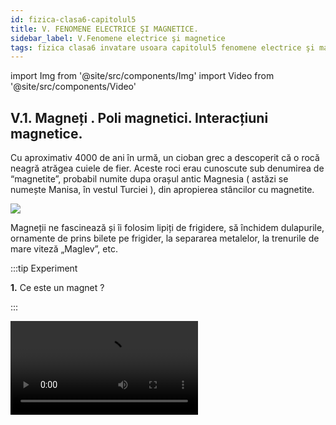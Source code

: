 ```yaml
---
id: fizica-clasa6-capitolul5
title: V. FENOMENE ELECTRICE ŞI MAGNETICE.
sidebar_label: V.Fenomene electrice şi magnetice
tags: fizica clasa6 invatare usoara capitolul5 fenomene electrice şi magnetice
---
```




import Img from '@site/src/components/Img'
import Video from '@site/src/components/Video'


## V.1. Magneți . Poli magnetici. Interacțiuni magnetice.

Cu aproximativ 4000 de ani în urmă, un cioban grec a descoperit că o rocă neagră atrăgea cuiele de fier.  Aceste roci erau cunoscute sub denumirea de “magnetite”, probabil numite dupa orașul antic Magnesia ( astăzi se numește Manisa, în vestul Turciei ), din apropierea stâncilor cu magnetite.


<Img src="fizica/clasa6/capitolul5/5_1_Poza1_Magnetita.jpg" />

Magneții ne fascinează și îi folosim lipiți de frigidere, să închidem dulapurile, ornamente de prins bilete pe frigider, la separarea metalelor, la trenurile de mare viteză „Maglev”, etc.




:::tip Experiment

**1.** Ce este un magnet ?

:::

<Video src="https://www.youtube.com/embed/HWtYtmPejTU" />

<br></br>

**Materiale necesare:** magnet, diferite metale : fier, aur, cupru, argint, aluminiu, zinc, plumb, agrafe de oțel ( aliaj al fierului ).

**Descrierea experimentului:** 

- Apropie, pe rând, magnetul de metale.

- Ce metale atrage magnetul ?

:::note Observaţie

Magnetul atrage numai cuiul de fier și agrafele de oțel.

:::




:::important Definiție

**Magnetul** este un corp care atrage obiecte care conțin fier și metale feroase (cobalt, nichel).


:::


<Video src="https://www.youtube.com/embed/IKgfBpW_U9E" />

<br></br>

:::important

#### Clasificarea magneților: 

**I.	După proveniență :**

- Naturali care sunt și permanenți din roca neagră numită magnetită.

- Artificiali: din oțel magnetizat ( temporar, își pierde proprietățile magnetice în timp ), din neodim ( permanenți ), din ferită (permanenți), etc.


**II.	După formă :**

- Magneți bară 

<Img src="fizica/clasa6/capitolul5/5_1_Poza2_MagnetBara.jpg" />


- Magneți cilindrici 


<Img src="fizica/clasa6/capitolul5/5_1_Poza3_MagnetCilindru.jpg" />

- Magneți potcoavă sau în formă de U


<Img src="fizica/clasa6/capitolul5/5_1_Poza4_MagnetPotcoava.jpg" />


- Ace magnetice sau busole

<Img src="fizica/clasa6/capitolul5/5_1_Poza5_AceMagnetice.jpg" />
 


:::



:::tip Experiment

**2.** Ce sunt polii magnetici ?

:::

<Video src="https://www.youtube.com/embed/VojEwb2nHRk" />

<br></br>

**Materiale necesare:** magnet, obiecte de fier.

**Descrierea experimentului:** 

- Apropie un magnet de o grămăjoară cu obiecte de fier. 

- Ce observi ?



:::note Observaţie

Magnetul atrage în mod deosebit obiectele de fier cu capetele sale.

:::


:::important

**Polii magnetici** sunt capetele magnetului cu care atrage în mod deosebit obiectele de fier .

Fiecare magnet are doi poli numiţi polul nord şi polul sud.
 
Capătul magnetului care se orientează către polul nord geografic (N.G.) al Pământului se numește **pol nord (N).**

Capătul magnetului care se orientează către polul sud geografic (S.G.) al Pământului se numește **pol sud (S).**



<Img src="fizica/clasa6/capitolul5/5_1_Poza6_OrientareaUnuiMagnetPePamant.jpg" />




:::



<br></br>





:::tip Experiment

**3.** Interacțiuni magnetice

:::

<Video src="https://www.youtube.com/embed/aC1AFcn-iJo" />

<br></br>

**Materiale necesare:** 2 magneți.

**Descrierea experimentului (Partea 1):** 

- Apropie doi magneți cu poli opuși, nord cu sud.

- Ce observi ?



:::note Observaţie (Partea 1)

Magneții se atrag.

:::



**Descrierea experimentului (Partea 2):** 

- Apropie doi magneți cu poli de același fel, nord cu nord și sud cu sud 

- Ce observi ?



:::note Observaţie (Partea 2)

Magneții se resping.

:::








:::important 

**Interacțiunile magnetice** sunt de două feluri :

1)	**Atracția dintre doi magneți** are loc când apropiem cei doi magneți cu poli opuși, nord cu sud.

2)	**Respingerea dintre doi magneți** are loc când apropiem cei doi magneți cu poli de același fel, nord cu nord și sud cu sud.



:::




:::important Definiție

**Interacțiunile magnetice sunt interacțiuni de la distanță , care se manifestă prin intermediul câmpului magnetic din jurul oricărui magnet.**

:::


:::note Observaţie

Dacă tăiem un magnet, obținem doi magneți, adică polii magnetici sunt inseparabili. 

:::









:::important

Pentru reprezentarea intuitivă a câmpului magnetic, la fel ca şi în cazul câmpului electric, se pot folosi linii de câmp, formând așa-numitul **spectrul câmpului magnetic.**
 

Spre deosebire de liniile câmpului electric, liniile câmpului magnetic sunt curbe închise. 

Spectrul câmpului magnetic este diferit în funcție de forma magnetului.

**Liniile de câmp magnetic ale unui magnet bară** au sensul astfel încât intră în polul sud, traversează magnetul, ies din polul nord şi se închid în exteriorul magnetului. 


<Img src="fizica/clasa6/capitolul5/5_1_Poza7_LiniileDECampMagneticAlUnuiMagnetBara.jpg" />

:::


<br></br>

<Video src="https://www.youtube.com/embed/VuA3wGxVmKk" />


<br></br>















## V.2. Magnetismul terestru. Busola.



<Video src="https://www.youtube.com/embed/I7gpyphuyiw" />

<br></br>

:::important

**Pământul este un imens magnet**, care pe lângă perechea de poli geografici, Nord-Geografic și Sud –Geografic, are și o pereche de poli magnetici : Nord-Magnetic (N.M.) și Sud- Magnetic (S.M.).

:::


Deoarece polul nord al unui magnet atrage polii sud ai altor magneți și respinge polii nord, trebuie să fie atras de polul sudic al magnetului Pământului. Deci , polii magnetici sunt situați invers ca cei geografici.

Pământul este un imens magnet bară magnetic poziționat în centrul Pământului și înclinat la un unghi de aproximativ 11° față de axa de rotație a Pământului.

<Img src="fizica/clasa6/capitolul5/5_2_Poza1_CampulMagneticAlPamantului.jpg" />


:::caution Aplicații

Câmpul magnetic al Pământului are un rol foarte important pentru planeta noastră , deoarece el respinge radiațiile cosmice ( particule care au o viteză foarte mare și care pot distruge organismele vii ) provenite de la Soare, mai ales în timpul erupțiilor solare.

:::

<Video src="https://www.youtube.com/embed/6ax-YA6D-CE" />


Chinezii au dezvoltat o busolă maritimă chiar mai devreme decât vikingii și cu o construcție similară. Chinezii navigau cu ajutorul unei așchii de magnetită care plutea pe apa, încă din anii 2000 d.Hr., atunci când exploratorii , cum ar fi Marco Polo, au adus compasul magnetic înapoi în Italia. Aducerea busolei în Europa a însemnat un salt uriaș pentru călătorii și comerț, permițând în cele din urmă europenilor să exploreze oceanele pe care vikingii le navigaseră deja folosind propria versiune a busolei pentru cel puțin 500 de ani.

<Img src="fizica/clasa6/capitolul5/5_2_Poza2_BusolaAntica.jpg" />

<Img src="fizica/clasa6/capitolul5/5_2_Poza3_BusolaModerna.jpg" />

<br></br>
<br></br>





## V.3. Structura atomică a substanței. Electrizarea și sarcina electrică. Interacțiunea dintre corpurile electrizate. Metode de electrizare.


În general, corpurile din natură sunt neutre din punct de vedere electric, deoarece ele sunt formate din atomi, care la rândul lor, sunt neutri.


:::note Observaţie

**Structura atomului:**

**1. Nucleul** este partea centrală a atomului, alcătuit din particule numite nucleoni, și anume:

- **Protoni**, particule încărcate cu sarcină pozitivă,  cu simbolul p<sup>+1</sup>.

- **Neutroni**, particule neutre din punct de vedere electric, cu simbolul n<sup>0</sup>.



**2. Învelișul electronic** este spațiul din jurul nucleului format dintr-un nor de particule numite **electroni** care gravitează în jurul nucleului. Electronii sunt particule cu sarcină negativă, cu simbolul e<sup>-1</sup> sau ē.

:::




:::important Definiţie

Atomul este o particulă **neutră** din punct de vedere electric, deoarece are numărul de  protoni din nucleu ( particule pozitive) egal cu numărul de electroni din învelișul electronic (particule negative), adică 

**nr. p<sup>+</sup> = nr. ē**

:::


### V.3.1. Electrizarea prin frecare


:::note Observaţie

**Pentru o bună reușită a experimentelor de electrizare trebuie respectate anumite condiții:**

- Corpurile să fie curate (eventual degresate cu spirt), bine uscate, de preferat și rotunjite.

- Încăperea unde se efectuează să fie încălzită și fără umiditate.

- Nu încercați aceste experimente când plouă afară și este multă umiditate în aerul atmosferic.

:::



:::tip Experiment

**4.** Atracția corpurilor electrizate

:::

<Video src="https://www.youtube.com/embed/U-JouP0GTJo" />

<br></br>

**Materiale necesare:** baghetă de plastic, bucată de lână, bucățele de hârtie ( sau bobițe de polistiren ), o sticluță cu apă, doză goală de aluminiu, vas cu soluție de detergent de vase, compas.

**Descrierea experimentului (Partea1):** 
- Pune pe masă o grămăjoară de bobițe de polistiren și apropie de ea bagheta. 
- Ce observi ?


:::note Observaţie (Partea1)

Bagheta nu atrage bucățelele mici.

:::



**Descrierea experimentului (Partea2):** 
- Freacă cu bucata de lână un capăt al baghetei, fără să atingi cu mâna porțiunile frecate.
  
- Ce observi ?


:::note Observaţie (Partea2)

După frecare, bagheta atrage bobițele.

:::



**Descrierea experimentului (Partea3):** 
- Apropie un corp electrizat de o doză de aluminiu.
  
- Ce observi ?


:::note Observaţie (Partea3)

Corpul electrizat atrage doza.

:::



**Descrierea experimentului (Partea4):** 
- Pune soluția de detergent de vase într-un vas. 

- Suflă cu un pai ca să formezi un balon de săpun. 

- Apropie un corp electrizat de balonul de săpun.
  
- Ce observi ?


:::note Observaţie (Partea4)

Corpul electrizat atrage balonul de săpun.

:::



**Descrierea experimentului (Partea5):**

- Cu ajutorul unui compas fă un orifiu mic în fundul sticlei cu apă.
 
- Scoate dopul sticlei ca să obții un jet subțire de apă.
 
- Apropie un corp electrizat de jetul de apă.


- Ce observi ?


:::note Observaţie (Partea5)

Corpul electrizat atrage jetul de apă.

:::


**Concluzia experimentului:**

Corpurile electrizate au proprietatea de a atrage corpuri ușoare ( bucățele de hârtie, bobițe de polistriren, doze de aluminiu, baloane de săpun, jet subțire de apă, firele de păr, etc).



:::note Observaţie

**Nu uitați că orice interacțiune are loc prin forțe reciproce. Corpul electrizat atrage cu o forță corpul neutru, dar și corpul neutru atrage cu aceeași forță corpul electrizat, dar în sens opus.**

:::



Prin frecarea a două corpuri , acestea se electrizează și se încarcă cu sarcini electrice , pozitive sau negative.


:::note Observaţie

Se consideră **sarcina electrică pozitivă ( + )**, sarcina cu care se încarcă un corp de sticlă.

Se consideră **sarcina electrică negativă (- )**, sarcina cu care se încarcă un corp de plastic (sau de ebonită).


:::



:::important Definiţie

**Sarcina electrică ( q )**, este o mărime fizică scalară care măsoară starea de electrizare a unui corp.

**Unitatea de măsură în SI:  [q]<sub>SI</sub> =  C(Coulomb).**


:::

:::important Definiţie

Fenomenul prin care un corp se încarcă cu sarcini electrice se numește **electrizare.**

:::



<br></br>


:::tip Experiment

**5.** Electrizarea prin frecare

:::

<Video src="https://www.youtube.com/embed/IT2h4TdDjOk" />

<br></br>

**Materiale necesare:** balon umflat, lavetă, suport.

**Descrierea experimentului:**
 
- Suspendă balonul de un suport.

- Freacă cu laveta balonul, fără să atingi cu mâna porțiunile frecate și apoi lasă-l liber.

- Apropie laveta de balonul suspendat.
 
- Ce observi ?


:::note Observaţie

Cele două corpuri frecate se atrag.

:::



**Concluzia experimentului:**

În urma frecării a două corpuri, unul se încarcă cu sarcini pozitive ( laveta ), celălalt cu sarcini negative ( balonul de cauciuc).





:::important

**Electrizarea corpurilor prin frecare are loc printr-un transfer de electroni de la un corp la altul, astfel :**

**- Corpul care cedează electroni, se va încărca cu sarcini electrice pozitive, deoarece va avea un surplus ( mai mulți ) protoni în nucleele atomilor .**

**- Corpul care primește electroni, se va încărca cu sarcini electrice negative, deoarece va avea un surplus de electoni în învelișurile electronice ale  atomilor.**

:::



:::important

**Interacțiunile  electrostatice sunt de două feluri:**

**1) Atracția** are loc între două corpuri electrizate cu sarcini opuse ( pozitivă cu negativă). Forțele de atracție sunt egale în modul, dar de sens opus.



<Img src="fizica/clasa6/capitolul5/5_3_1_Poza1_Atractia.jpg" />


**2) Respingerea** are loc între două corpuri electrizate cu sarcini de același fel ( pozitivă cu pozitivă sau negativă cu negativă). Forțele de respingere sunt egale în modul, dar de sens opus.


<Img src="fizica/clasa6/capitolul5/5_3_1_Poza2_Respingerea.jpg" />


Interacțiunile dintre două corpuri electrizate **au loc la distanță prin intermediul câmpului electrostatic** din jurul oricărui corp electrizat.


:::



:::tip Experiment

**6.** Interacțiuni electrostatice

:::

<Video src="https://www.youtube.com/embed/wFvLaDAZulU" />

<br></br>

**Materiale necesare:** corp de sticlă ( borcănel), bucată de mătase, un pai de suc,  lână ,ață, suport.

**Descrierea experimentului (Partea1):** 

- Taie paiul în două bucăți.

- Prinde un fir de ață de bucată mică de pai și suspend-o de un suport.

- Freacă cu o mănușă de lână cele două bucățele tăiate din pai, una fiind cea suspendată.

- Apropie paiul electrizat prin frecare de cel suspendat. 

- Ce observi ?


:::note Observaţie (Partea1)

Cele două paie se resping.

:::


**Concluzia experimentului (Partea1) :**

Cele două paie se resping deoarece s-au încărcat cu aceleași sarcini electrice, fiind confecționate din material identic.




**Descrierea experimentului (Partea2):**
 
- Freacă cu bucata de mătase ( hârtie ) partea rotunjită a unui borcănel, fără să atingi cu mâna porțiunile frecate.

- Apropie borcănelul de paiul suspendat.

  
- Ce observi ?


:::note Observaţie (Partea2)

Cele două corpuri se atrag.

:::


**Concluzia experimentului (Partea2):**

Sticla s-a încarcat cu sarcini pozitive , iar paiul de plastic cu sarcini negative  și de aceea s-au atras.



### V.3.2. Electrizarea prin contact. Pendul electrostatic.


:::tip Experiment

**7.** Confecționarea unui electroscop

:::

<Video src="https://www.youtube.com/embed/NLFyC8GAJMI" />

<br></br>

**Materiale necesare:** borcan de sticlă curat și uscat, sârmă de cupru, 2 foițe de aluminiu (e la folia de împachetat), capac de carton, foarfece . 

**Descrierea experimentului:**
 

- Decupează din carton un capac mai mare decât gura borcanului, fă o gaură în capac, astfel încât firul de cupru să trecă prin el.

- Întinde firul astfel încât o parte mai mică să rămână în afara capacului  borcanului, deasupra, și o mare parte va fi în borcan.

- În partea de jos, îndoiți sîrma și puneți pe acest cârlig două foițe de aluminiu.

- Freacă un balon de păr sau lână și apropie-l de capătul de sus al sârmei.

 
- Ce observi ?


:::note Observaţie

Cele două foițe de aluminiu se depărtează una de cealaltă.

:::



**Concluzia experimentului:**

Electroscopul este un dispozitiv care detectează corpurile electrizate.
 
Când electroscopul este neutru, foițele de aluminiu stau una lângă alta.

Când electroscopul este încărcat, foițele se încarcă cu sarcini opuse și de aceea se resping și se îndepărtează. 


<br></br>
<br></br>



:::tip Experiment

**8.** Electrizarea prin contact

:::

<Video src="https://www.youtube.com/embed/uW0EnzcAqPY" />

<br></br>

**Materiale necesare:** baghetă, bucată de lână, electroscop.

**Descrierea experimentului:**

- Freacă bagheta de lână.

- Atinge capătul baghetei de sfera electroscopului.
 
 
- Ce observi ?


:::note Observaţie

Foițele electroscopului se resping, adică se încarcă cu sarcini electrice.

:::



**Concluzia experimentului:**

Sfera electroscopului se va încărca cu același tip de sarcină electrică cu a corpului electrizat prin contact. 


**Mai putem electriza un corp neutru prin contactul ( atingerea ) cu un corp deja electrizat.** 



:::important

**Electrizarea prin contact** are loc prin trecerea electronilor de pe corpul electrizat pe cel neutru, care se va încărca cu același fel de sarcină electrică ca și cel electrizat.

<Img src="fizica/clasa6/capitolul5/5_3_2_Poza1_ElectrizareaPrinContact.jpg" />


:::

<br></br>



### V.3.3. Electrizarea prin influență.


:::tip Experiment

**9.** Electrizarea prin influență (de la distanță)

:::

<Video src="https://www.youtube.com/embed/pqy5_CBU4E0" />

<br></br>

**Materiale necesare:** baghetă de sticlă, bucată de mătase (hârtie) , electroscop.

**Descrierea experimentului:**

- Electrizează prin frecare cu mătase, bagheta de sticlă.

- Apropie, fără să atingi, bagheta de sticlă de sfera electroscopului.
 
 
- Ce observi ?


:::note Observaţie

Foițele electroscopului se resping, arătând că electroscopul s-a încarcat cu sarcini electrice.

:::



**Concluzia experimentului:**

Sfera electroscopului se va încărca cu sarcină electrică opusă corpului electrizat adus în apropiere. Sfera s-a încărcat pozitiv, față de plasticul electrizat negativ. 



:::important

**Electrizarea prin influență (de la distanță)** are loc prin încărcarea unui corp neutru cu sarcină electrică opusă celui electrizat.


<Img src="fizica/clasa6/capitolul5/5_3_3_Poza1_ElectrizareaPrinInfluenta.jpg" />


:::


<br></br>
<br></br>





## V.4. Descărcările electrice din atmosferă: fulgerul și trăsnetul.

:::note Observaţie

De mii de ani și până în prezent a existat frica de fulgere şi trăsnete a omului. Cel mai des, oamenii au atribuit acestor descărcări electrice din natură  mâniei unor divinităţi, care, zice-se, se foloseau de ele pentru a-şi exterioriza stările sufleteşti sau pentru a-i pedepsi pe cei care le-au stârnit.

Marele stăpân al săgeţilor de foc ce cad din cer rămâne **Sfântul Ilie**, aducător de ploaie şi care poate provoca furtuni puternice. 

:::



:::important Definiţie

**Fulgerul** este descărcarea electrică dintre doi nori electrizați și percepută de om ca o lumină.

:::



<Img src="fizica/clasa6/capitolul5/5_4_Poza1_Fulgerul.jpg" />



:::important Definiţie

**Trăsnetul** este descărcarea electrică dintre un nor electrizat și un corp de pe Pământ, perceput de om ca o lumină.

:::


:::note Observaţie

Corpurile înalte sunt mai predispuse trăsnirii, deoarece se încarcă mai ușor, prin influență, de la norii electrizați. 

Norii se electrizează prin frecarea maselor de aer ce conțin picături foarte fine de apă.


:::




<Img src="fizica/clasa6/capitolul5/5_4_Poza2_Trasnetul.jpg" />



:::important Definiţie

**Tunetul** este zgomotul produs în urma unei descărcări electrice.

:::



<Video src="https://www.youtube.com/embed/LBAQ6IyQGHY" />

<br></br>

:::note Observaţie

Sarcinile electrice pot fi generate cu mașina de electrizare Van de Graaff care are doi poli : o sferă metalică goală în interior numită colector de sarcină (care se încarcă pozitiv) și o sferă mai mică plină (care se încarcă negativ).

Colectorul se află pe o bandă de cauciuc trecută peste două role și pusă în mișcare de un motor electric. Două periuțe preiau sarcinile care apar pe banda electrizată prin frecare.


<Img src="fizica/clasa6/capitolul5/5_4_Poza3_MasinaVanDerGraaf.jpg" />

:::




:::note Observaţie

**Benjamin Franklin** (1706 – 1790) a descoperit natura fulgerului și a trăznetului. El a inventat paratrăsnetul care protejează clădirile sau vapoarele de descărcările electrice.

:::


:::important

**Paratrăsnetul** este un conductor de cupru cu vârf, care are proprietatea de a atrage descărcările electrice. Capătul de jos al conductorului se împământează.

:::


<br></br>


:::tip Experiment

**10.** Vântul electrostatic

:::

<Video src="https://www.youtube.com/embed/-LVwaYG1aj4" />

<br></br>

**Materiale necesare:** generatorul electrostatic Van De Graaff, ac magnetic.

:::warning Atenție

Atenție când lucrezi cu mașina Van De Graaff ! Pericol de electrocutare !

::: 

**Descrierea experimentului:**
 
- Pune în funcțiune generatorul și electrizează sferele lui.

- Așază suportul acului magnetic pe colectorul generatorului electrostatic.
 
- Ce observi ?


:::note Observaţie

Acul magnetic începe să se rotească.

:::



**Concluzia experimentului:**

Acul magnetic se rotește deoarece sarcinile electrice se scurg mai ușor prin vârfurile acului, provocând o respingere a acestor puncte și respectiv rotația lor.



<Img src="fizica/clasa6/capitolul5/5_4_Poza4_Paratrasnetul.jpg" />


:::note Observaţie

La ora actuală se mai folosesc paratrăsnete cu circuite electronice integrate, capabile sa transmită în avans o undă ionizată de captare a trăsnetelor (ceea ce prin tija clasică Franklin nu se realizează). 

Aceste dispozitive, cunoscute sub denumirea Paratrăsnete cu Dispozitive de Amorsare, pe scurt şi PDA  au forma eliptică sau ovală şi conţin de regulă un concentrator de energie în partea superioară. 

Paratrăsnetele PDA se montează în vârful unui catarg ca și paratrăsnetele clasice.

<Img src="fizica/clasa6/capitolul5/5_4_Poza5_Paratrasnetul_PDA.jpg" />

:::


:::note Observaţie

Multe dintre morțile provocate de trăsnete apar atunci când victima nu primește asistența medicală de specialitate imediat. 

Deși o mare parte din victimele care sunt trăsnite supraviețuiesc, șansele ca aceștia să rămână fără nicio urmă sunt extrem de mici, deoarece curentul, căldura și unda de șoc pot provoca leziuni extrem de grave care de cele mai multe ori sunt ireversibile. 


:::


:::warning  Atenție

**În timpul furtunilor cu descărcări electrice (fulgere și trăsnete)  trebuie să respectați următoarele reguli împotriva trăsnirii :**

- Adăpostiți-vă în casă sau în mașină (tramvai, troleibuz, vehicul cu caroserie metalică).

- Nu vă apropiați de geamuri.

- Nu vă plimbați cu bicicleta.

- Nu înotați.

- Nu vă adăpostiți sub copaci.  Dacă sunteți în pădure, ieșiți cât mai repede într-o poiană, stați ghemuiți acoperiți de o mantie și nu deschideți umbrela.
 
- Nu vorbiți la telefon.


:::


<br></br>

:::caution Electricitatea statică în viața dezi cu zi

Iarna când  instalațiile de încălzire funcționeaza fără întrerupere, lipsa de umiditate din interioarele caselor noastre vine la pachet cu electricitatea statică și ruda ei cea neplăcută: descărcarea electrostatică.

Ce se întâmplă? Ai remarcat să atunci când de așezi în pat sau tragi o haină pe tine pe întuneric se formează mici scântei la atingerea cu textilul? Anumite haine ți se lipesc în mod neplăcut de piele deși nu ești ud sau te curentezi neplăcut atunci când atingi o altă persoană sau anumite obiecte? Iată ce se întâmplă.

**Cele mai puternice combinații care creează electricitate statică:**

- Pielea uscată și textilele cu conținut mare de poliester. Pielea uscată se încarcă pozitiv iar poliesterul se încarcă puternic negativ. Când cele 2 se întâlnesc apar efecte foarte neplăcute: scântei, pișcături, haine lipite de corp.
- Părul și pieptănul sau peria de plastic. Prin frecare parul se încarcă pozitiv iar plasticul negativ. Firele de păr, fiind încărcate cu același tip de sarcină, se vor respinge și dau o impresie de păr nearanjat.


**Ce pot face pentru a reduce electricitatea statică din casă?**

**1)	Folosește materiale care nu se electrizează ușor, de ex. bumbacul)**

- Aerul și pielea umană, mai ales când sunt foarte uscate, au tendința de a ceda electroni și deci de a se încărca puternic pozitiv. Blana naturală, părul uman și sticla de asemenea, cedează electroni și se încarcă puternic pozitiv. Lâna, mătasea, nylon-ul, plumbul, aluminiul și hârtia se încarcă și ele pozitiv, deși în proporție mai mică.

- Materialele care se încarcă puternic negativ (atrag electroni) sunt teflonul, siliconul, polietilena, poliuretanul, polistirenul. Aurul, platina, cuprul și nichelul, precum și chihlimbarul, se încarcă moderat negativ.

- Materiale care se încarcă foarte puțin electrostatic sau sunt neutre sunt:  pielea naturală, lemnul, bumbacul și otelul.


**2)	Umidifică și purifică aerul:** 

Umiditatea aerului împiedică electricitatea statică să se formeze, deci orice formă de umidificare este bine venită: umidificatorul electric, plantele, apa fierbinte din cadă și chiar fierberea apei pe aragaz. 


**3)	Folosește produse de curățenie cu efect antistatic.**


:::



<br></br>
<br></br>



## V.5. Curent electric. Circuite electrice. Componentele unui circuit. Generatoare electrice.


Suntem în secolul 21 și trăim într-o lume bazată pe tehnologie, care la rândul ei se bazează 24 de ore din 24 de ore pe energie electrică.

Te-ai gândit măcar odată, măcar când ai avut o pană de curent electric, cum ar fi viața ta și a celorlalți fără electricitate ?

Dacă ar avea loc o puternică explozie solară, sistemele de transmitere a curentului electric s-ar avaria.

Consecințele acestei avarieri ar fi:

- Toate orașele ar rămâne în beznă .

- Mijloacele de comunicare nu ar mai funcționa (telefoane, televizoare, calculatoare, radio, etc.)

- Nu am mai avea apă la robinet (fără apă de băut și de spălat).

- În spitale ar fi haos, fără aparatură medicală.

- Transportul ar fi blocat.


Dar să nu devenim prea sceptici și să ne bucurăm de această minunăție a lumii, numită curent electric.



:::important Definiţie

**Curentul electric** este mișcarea ordonată a purtătorilor de sarcină electrică printr-un circuit electric.

:::







:::important Componentele unui circuit electric

**1)	Generatoare electrice (surse electrice)** sunt dispozitive care au rolul de a produce și de a menține curentul electric printr-un circuit.

Clasificarea generatoarelor după felul curentului produs:

- **Generatoare de curent continuu (c.c.)** , care are un singur sens prin circuit: bateria electrică, acumulatori electrici, bateria solară.

- **Generatoare de curent alternativ (c.a.)**, care își schimbă periodic sensul prin circuit : generatorul din cadrul centralelor electrice, dinamul de la bicicletă.

Simboluri pentru surse electrice : 

<Img src="fizica/clasa6/capitolul5/5_5_Poza1_SimboluriPentruSurseElecrice.jpg" />




:::



:::important Componentele unui circuit electric

**2) Aparate electrice (consumatori electrici)** sunt dispozitive care transformă energia electrică ( a curentului electric ) în :



a) lumină, numit **bec electric** cu simbolul:


<Img src="fizica/clasa6/capitolul5/5_5_Poza2_SimbolBec.jpg" />




b) căldură, numit **rezistor electric**, cu simbolul:

<Img src="fizica/clasa6/capitolul5/5_5_Poza3_SimbolRezistor.jpg" />

	

Exemple de aparate care au rezistori:
 
- foen (uscător de păr);

- aerotermă;

- calorifer electric;

- plită electrică;

- filtru de cafea;

- fier de călcat;

- prăjitor de pâine, etc.



c)	energie cinetică (pune ceva în mișcare), numit **motor electric**, cu simbolul:

<Img src="fizica/clasa6/capitolul5/5_5_Poza4_SimbolMotor.jpg" />



Exemple de aparate care au motoare electrice:

- aspirator;

- ventilator;
 
- mașină de spălat;
 
- frigider;
 
- hotă;
 
- aer condiționat;
 
- mixer, etc.


:::



:::important Componentele unui circuit electric

**3) Conductoare de legătură** sunt fire confecționate din aluminiu sau cupru și care leagă componentele circuitului între ele.


<Img src="fizica/clasa6/capitolul5/5_5_Poza5_SimbolFire.jpg" />




:::



:::important Componentele unui circuit electric

**4) Întrerupătoare electrice** care au rolul de a închide și de a deschide circuitul electric. Numai când întrerupătorul este pe poziție închis, trece curentul electric prin circuit.


<Img src="fizica/clasa6/capitolul5/5_5_Poza6_SimbolIntrerupatoare.jpg" />


:::


:::important

Sensul convențional al curentului electric printr-un circuit este de la borna pozitivă a sursei spre borna negativă, prin circuitul exterior (prin consumatori).


<Img src="fizica/clasa6/capitolul5/5_5_Poza7_SensulCurentului.jpg" />


:::






:::note Observaţie

Sensul convenţional al curentului electric este invers sensului deplasării electronilor prin circuit.

Bineînţeles că vă veţi întreba de ce sensul curentului electric stabilit prin convenţie nu corespunde cu sensul real al deplasării electronilor?

Lucrurile stau aşa, deoarece savanţii din secolul al XIX-lea, neştiind de existenţa electronilor, au fixat sensul curentului electric înainte de a-i cunoaşte natura sa.

Curentul electric poate fi _continuu_ (având un singur sens) şi _alternativ_ (schimbându-şi periodic sensul).


:::




:::tip Experiment

**11.** Circuitul electric simplu

:::

<Video src="https://www.youtube.com/embed/9rXjElvlAXE" />

<br></br>

**Materiale necesare:** baterie electrică, bec, motoraș, rezistor (poți folosi o sârmă de fier de la buretele metalic de vase), fire de legătură, întrerupător.


**Descrierea experimentului:**
 
- Leagă în serie (unul după altul) bateria electrică, becul, motorașul, rezistorul, firele de legătură și întrerupătorul.

- Închide întrerupătorul.


- Ce observi ?


:::note Observaţie

La închiderea întrerupătorului, curentul electric trece prin circuit. 

Becul luminează, motorașul învârte elicea și rezistorul dă căldură. 


:::



**Concluzia experimentului:**

Un circuit electric simplu este format din sursă electrică (bateria electrică), fire de legătură, consumatori electrici (becul, motorașul, rezistorul) și întrerupător, toate legate în serie.




**Clasificarea generatoarelor după tipul energiei pe care o transformă în energie electrică:** 

- **Bateriile electrice și acumulatorii** transformă energia chimică în energie electrică:

<Img src="fizica/clasa6/capitolul5/5_5_Poza8_Baterii.jpg" />

 
  - Telefoanele mobile, camerele video, aparatele foto digitale, laptop-urile, etc. funcţionează cu **acumulatoare.**



  
<Img src="fizica/clasa6/capitolul5/5_5_Poza9_Acumulatori.jpg" />


- **Dinamurile și alternatoarele electrice** transformă energia mecanică în energie electrică:

<Img src="fizica/clasa6/capitolul5/5_5_Poza10_DinamSiAlternator.jpg" />


- **Baterii solare (fotocelule)** transformă energia luminii în energie electrică :

<Img src="fizica/clasa6/capitolul5/5_5_Poza11_BateriiSolare.jpg" />


<br></br>


Consumatorii electrici sunt dispozitive care transformă energia electrică ( a curentului electric ) în :

a) lumină, numit **bec electric** 

<Img src="fizica/clasa6/capitolul5/5_5_Poza12_Becuri.jpg" />


b) căldură, numit **rezistor electric**

<Img src="fizica/clasa6/capitolul5/5_5_Poza13_Phoen.jpg" />


<Img src="fizica/clasa6/capitolul5/5_5_Poza14_FierDeCalcat.jpg" />


<Img src="fizica/clasa6/capitolul5/5_5_Poza15_PlitaElectrica.jpg" />


<Img src="fizica/clasa6/capitolul5/5_5_Poza16_PrajitorPaine.jpg" />


<Img src="fizica/clasa6/capitolul5/5_5_Poza17_FiltruCafea.jpg" />



c) energie cinetică (pune ceva în mișcare), numit **motor electric**


<Img src="fizica/clasa6/capitolul5/5_5_Poza18_Aspirator.jpg" />


<Img src="fizica/clasa6/capitolul5/5_5_Poza19_Mixer.jpg" />


<Img src="fizica/clasa6/capitolul5/5_5_Poza20_MasinaSpalat.jpg" />


<Img src="fizica/clasa6/capitolul5/5_5_Poza21_Frigider.jpg" />



<br></br>




## V.6. Conductori și izolatori electrici.



:::tip Experiment

**12.** Conductori și izolatori electrici

:::

<Video src="https://www.youtube.com/embed/D6DwEd43Fhk" />

<br></br>

**Materiale necesare:** baterie electrică, bec, fire de legătură, obiecte din diferite materiale (metale, plastic, grafit, cauciuc, etc.).


**Descrierea experimentului:**
 
- Leagă bateria electrică la bornele beculuicu ajutorul firelor de legătură și lasă două capete libere (nu închide circuitul electric).

- Intercalează, pe rând, obiectele din materiale diferite. Care materiale produc aprinderea becului ?



:::note Observaţie

Numai metalele (aur, cupru, argint, aluminiu, plumb, zinc, fier, etc.) și grafitul (mina de la creion) determină aprinderea becului.

:::



**Concluzia experimentului:**

Metalele și grafitul lasă să treacă curentul electric prin ele și astfel se închide circuitul.


:::important

**Clasificarea materialelor din punct de vedere electric:**

a)	**Conductoare electrice** sunt materiale care permit trecerea curentului electric prin ele. 

**Exemple:**
 
- toate metalele,

- grafitul,

- corpul omenesc,

- pământul, etc.


b)	**Izolatoare electrice** sunt materiale care nu permit trecerea curentului electric prin ele.  

**Exemple:**
 
- ebonita (materialul din care se confecționează soclurile prizelor, întrerupătoarelor, aparatelor electrice),

- plasticul,

- cauciucul,

- sticla,

- porțelanul,

- apa pură,

- aerul uscat, etc.



:::

<br></br>


<Video src="https://www.youtube.com/embed/15pwC_gENCw" />






<br></br>



## V.7. Becul electric. 

:::important Definiție

**Becul electric** este un aparat care transformă curentul electric în lumină.

:::


Efectul electrotermic constă în încălzirea unui conductor la trecerea curentului electric prin el.



Conductoarele electrice se încălzesc diferit la trecerea curentului electric prin ele , astfel :

- Metalele bune conductoare** (exemple : argintul, cuprul, aurul, aluminiul) au o rezistență mică și se încălzesc puțin la trecerea curentului electric prin ele.

- Metalele greu conductoare (exemple : wolframul, nichelina, manganina) au o rezistență mare și se încălzesc mult la trecerea curentului electric prin ele.



Filamentul becului este confecționat dintr-un metal greu conductor (wolfram), care la trecerea curentului electric prin el se încălzește până la incandescență, producând lumină și căldură.



<Img src="fizica/clasa6/capitolul5/5_7_Poza1_ConstructiaBecului.jpg" />




:::note Observație


Aparatele electrice cu rezistor funcționează tot pe baza efectului electrotermic, având rezistorul confecționat dintr-un material greu conductor (nichelină, manganină), care traversat de curent electric se încălzeşte până la incandescență, degajând căldură.



Foenul (uscătorul de păr) conţine pe lângă rezistorul de nichelină spiralat şi un motor electric pentru a evacua aerul cald spre părul ce trebuie uscat.


<Img src="fizica/clasa6/capitolul5/5_7_Poza3_ComponenteleFoen.jpg" />



:::



<br></br>



## V.8. Gruparea becurilor în serie și în paralel. Scurtcircuitul.Tensiunea electrică. Intensitatea curentului electric.


Orice element de circuit (generator electric, bec, rezistor, motor, întrerupător) poate fi legat (grupat ) cu un altul ( de același fel sau diferit ) în două moduri: 

- în serie și 

- în paralel.


În viața de zi cu zi întâlnim grupări mixte de serie cu paralel.

Pentru a înțelege diferența celor două tipuri de grupări trebuie să cunoaștem ce este nodul de circuit ramificat .


:::important Definiție

**Nodul de circuit** reprezintă intersecția și contactul fizic a cel puțin trei conductoare electrice (contacte electrice). 

:::


<br></br>


### V.8.1. Gruparea becurilor în serie și în paralel



:::tip Experiment

**13.** Gruparea în serie  și în paralel a becurilor 

:::

<Video src="https://www.youtube.com/embed/xUfG-mbu5zU" />

<br></br>

**Materiale necesare:** baterie electrică, 3 becuri identice, fire de legătură.


**Descrierea experimentului (Partea 1):**
 
- Leagă un bec la baterie. Observă cât de mult luminează.

- Realizează un montaj, legând unul după altul cele două becuri. Observă cât de mult luminează.

- Realizează un  montaj , legând unul după altul cele trei becuri. Observă cât de mult luminează.

- Deșurubează un bec din soclul lui. 

- Ce observi ?





:::note Observaţie Partea 1

Cu cât legăm mai multe becuri în serie, cu atât ele luminează mai slab.

Dacă un bec se arde, nici celelalte nu mai luminează.


:::




**Descrierea experimentului (Partea 2):**
 
- Realizează un montaj, legând contactele de același fel ale celor două becuri ( contactele centrale legate împreună la o bornă a bateriei, iar contactele laterale legate împreună la cealaltă bornă a bateriei ). Observă cât de mult luminează.

- Realizează un montaj, legând contactele de același fel ale celor trei becuri ( contactele centrale legate împreună la o bornă a bateriei, iar contactele laterale legate împreună la cealaltă bornă a bateriei ). Observă cât de mult luminează.

- Deșurubează un bec. 

- Ce observi ?




:::note Observaţie Partea 2

Cu cât legăm mai multe becuri în paralel, ele luminează normal, ca și cum ar fi singure legate la baterie.

Dacă un bec se arde, celelalte luminează.

:::



:::important

La **legarea în serie** elementele de circuit (becurile) sunt legate unul după celălalt și prin fiecare bec trece același curent. Nu avem niciun nod de circuit.


<Img src="fizica/clasa6/capitolul5/5_8_1_Poza1_LegareInSerieBecuri.jpg" />


Dezavantajele legării în serie  a becurilor :

- Cu cât legăm mai multe becuri în serie, cu atât ele luminează mai slab.

- Dacă un bec se arde, nici celelalte nu mai luminează.


La **legarea în paralel** elementele de circuit (becurile) sunt legate cu aceleași capete împreună și curentul electric de la sursă se ramifică prin fiecare latură pe care se află un bec. Avem cel puțin două noduri de circuit.

<Img src="fizica/clasa6/capitolul5/5_8_1_Poza2_LegareInParalelBecuri.jpg" />


Avantajele legării în paralel  a becurilor :

- Cu cât legăm mai multe becuri în paralel, ele luminează normal, ca și cum ar fi singure legate la baterie.

- Dacă un bec se arde, celelalte luminează.



:::




<br></br>


### V.8.2. Scurtcircuitul.

<Video src="https://www.youtube.com/embed/ZA_lhFrdLKM" />

<br></br>

:::important Definiție

**Scurtcircuitul** se produce când se realizează un contact între două puncte ale unui circuit electric. 

:::



:::important 

**Scurtcircuitul se poate produce la:**

- generator, când legăm cu un fir polii (bornele) acestuia. Sursa electrică se încălzește și se distruge dacă scurtcircuitul durează mai mult,  deoarece sursa trimte prin fir toate sarcinile electrice care conduc la apariția unui curent foarte mare (bateria se descarcă). 

<Img src="fizica/clasa6/capitolul5/5_8_2_Poza1_ScurtCircuitLaSursa.jpg" />

- consumator, când legăm cu un fir bornele acestuia (becul se stinge).

<Img src="fizica/clasa6/capitolul5/5_8_2_Poza2_ScurtCircuitLaConsumator.jpg" />



:::



:::warning Atenție

Marea majoritate a incendiilor sunt datorate scurtcircuitelor produse în instalația electrică a locuințelor. Curenții foarte mari care apar determină supraîncălzirea circuitului electric și producerea incendiilor. 

:::


<Video src="https://www.youtube.com/embed/JVzyO51W5kU" />


Pentru a proteja aparatele electrice împotriva scurcircuitelor, se folosesc siguranțe fuzibile. Acestea se ard când apar curenții foarte mari, se deschide circuitul și nu mai trec acești curenți mari prin aparatele electrice (altfel, s-ar arde aparatul respectiv).


:::warning Atenție

Incendiile electrice nu se sting cu apă , ci cu o pătură uscată sau extinctor cu dioxid de carbon.  

:::


<br></br>

:::tip Experiment

**14.** Efectele scurtcircuitului 

:::

<Video src="https://www.youtube.com/embed/cCB_QLO-6VA" />

<br></br>

**Materiale necesare:** baterie electrică, 3 becuri identice, fire de legătură.


**Descrierea experimentului (Partea 1):**
 
- Leagă cele trei becuri în serie la o baterie.
 
- Leagă cu un fir bornele bateriei timp de 2s.

- Ce observi ?





:::note Observaţie Partea 1

Becurile se sting și bateria se încălzește.  

:::






**Descrierea experimentului (Partea 2):**
 
- Leagă cu un fir bornele unui bec di gruparea serie. 

- Ce observi ?




:::note Observaţie Partea 2

Celelalte becuri luminează mai tare.


:::




**Descrierea experimentului (Partea 3):**
 
- Leagă cele trei becuri în paralel la o baterie. 

- Leagă cu un fir bornele bateriei timp de 2s.
 

- Ce observi ?




:::note Observaţie Partea 3

Becurile se sting și bateria se încălzește.  

:::



**Descrierea experimentului (Partea 4):**
 
- Leagă cu un fir bornele unui bec din gruparea paralel. 
 

- Ce observi ?




:::note Observaţie Partea 4

Becurile se sting .  


:::


:::important

**I. Dacă într-un montaj de becuri legate în serie:**

- Scurtcircuităm unul dintre becuri, celelalte becuri luminează mai tare.

<Img src="fizica/clasa6/capitolul5/5_8_2_Poza3_ScurtCircuitLaUnBecDinGrupareaSerie.jpg" />


- Scurtcircuităm bateria, becurile nu mai luminează și bateria se încălzește.

<Img src="fizica/clasa6/capitolul5/5_8_2_Poza4_ScurtCircuitLaBaterieDinGrupareaSerie.jpg" />



**II. Dacă într-un montaj de becuri legate în paralel:**

- Scurtcircuităm unul dintre becuri, celelalte becuri se sting.

<Img src="fizica/clasa6/capitolul5/5_8_2_Poza5_ScurtCircuitLaUnBecDinGrupareaParalel.jpg" />


- Scurtcircuităm bateria, becurile nu mai luminează și bateria se încălzește.

<Img src="fizica/clasa6/capitolul5/5_8_2_Poza6_ScurtCircuitLaBaterieDinGrupareaParalel.jpg" />



:::






<br></br>


### V.8.3. Tensiunea electrică. Tensiunea electromotoare.

Generatoarele electrice (sursele electrice) sunt dispozitive care au rolul de a produce și de a menține curentul electric printr-un circuit, adică asigură deplasarea electronilor prin circuit. 


:::important

**Tensiunea electromotoare ( prescurtată t.e.m., cu simbolul E )** a unei surse apare notată pe orice sursă.

**Unitate de măsură în S.I pentru tensiunea electrică este voltul ( V ):**  

**[ E ]<sub>SI</sub> = V ( Volt )**


**Tensiunea electrică la borne (cu simbolul U) se măsoară tot în Volți.**

**[ U ]<sub>SI</sub> = V ( Volt )**

#### Instrument de măsură: voltmetru, care se leagă în paralel la elementele circuitului, având simbolul:


<Img src="fizica/clasa6/capitolul5/5_8_3_Poza1_SimbolVoltmetru.jpg" />


:::


Bateriile de buzunar au diferite tensiuni electromotoare .


<Img src="fizica/clasa6/capitolul5/5_8_3_Poza2_ExempleBateriiBuzunar.jpg" />





:::tip Experiment

**15.** Măsurarea tensiunilor electrice

:::

<Video src="https://www.youtube.com/embed/VfEjn0WeAqg" />

<br></br>

**Materiale necesare:** baterie electrică, bec, fire de legătură, întrerupător, voltmetru.


**Descrierea experimentului (Partea 1):**
 
- Leagă în serie bateria electrică, becul, firele de legătură și întrerupătorul.

- Leagă în paralel bornele voltmetrului la sursă, cu întrerupătorul deschis.


:::note Observaţie Partea 1

Când legăm în paralel voltmetrul la bornele sursei, cu circuitul deschis, măsurăm tensiunea electromotoare a sursei ( E ).


:::


<Img src="fizica/clasa6/capitolul5/5_8_3_Poza3_Experiment_CircuitDeschis.jpg" />





**Descrierea experimentului (Partea 2):**
 
- Închide întrerupătorul. 

- Ce observi ?


:::note Observaţie Partea 2

La închiderea întrerupătorului, când legăm în paralel voltmetrul la bornele sursei, cu circuitul închis, măsurăm tensiunea la bornele circuitului exterior ( Ub ).


:::


<Img src="fizica/clasa6/capitolul5/5_8_3_Poza4_Experiment_CircuitInchis.jpg" />




**Descrierea experimentului (Partea 3):**
 
- Leagă în paralel bornele voltmetrului la bornele becului, cu întrerupătorul închis.



:::note Observaţie Partea 3

Când legăm în paralel voltmetrul la bornele becului, cu circuitul închis, măsurăm tensiunea la bornele becului  ( U<sub>bec</sub> ) .


:::


<Img src="fizica/clasa6/capitolul5/5_8_3_Poza5_Experiment_CircuitBec.jpg" />




<br></br>




:::tip Experiment

**16.** Tensiunea  nominală

:::

<Video src="https://www.youtube.com/embed/_4405HL3G00" />

<br></br>

**Materiale necesare:** baterii electrice de 1,5 V, 4,5 V și 9 V, bec de 3,5 V, fire de legătură.


**Descrierea experimentului (Partea 1):**
 
- Leagă  becul la bornele bateriei de 1,5 V. 

- Cum luminează becul ?




:::note Observaţie Partea 1

Când legăm un bec cu tensiunea nominală de 3,5 V la o baterie de 1,5 V, becul luminează slab.


:::



**Descrierea experimentului (Partea 2):**
 
- Leagă  becul la bornele bateriei de 3 V. 

- Cum luminează becul ?




:::note Observaţie Partea 2

Când legăm un bec cu tensiunea nominală de 3,5 V la o baterie de 3 V, becul luminează normal.


:::



**Descrierea experimentului (Partea 3):**
 
- Leagă  becul la bornele bateriei de 9 V. 

- Cum luminează becul ?



:::note Observaţie Partea 3

Când legăm un bec cu tensiunea nominală de 3,5 V la o baterie de 9 V, becul luminează puternic.


:::






**Concluzia experimentului:**

Pe orice consumator scrie tensiunea lui nominală, pentru care a fost construit.

Dacă alimentăm consumatorul la o tensiune mai mică decât cea înscrisă pe el, el va funcționa mai slab. Spunem că becul este subtensionat

Orice consumator trebuie alimentat la o tensiune egală cu cea nominală, pentru o funcționare normală (optimă).

Dacă alimentăm consumatorul la o tensiune mai mare decât cea înscrisă pe el, el se poate deteriora. Spunem că becul este supratensionat.



<br></br>





:::tip Experiment

**17.** O baterie din lămâi

:::

<Video src="https://www.youtube.com/embed/Xu9JAQnlpps" />

<br></br>

**Materiale necesare:** lămâi,monede de 5 bani, agrafe de birou, fire de legătură, un voltmetru.


**Descrierea experimentului:**
 
- Introdu într-o lămâie , într-o parte o monedă și în cealaltă parte agrafa de birou.

- Prinde câte un fir de legătură de monedă, respectiv de agrafă și conectează-le la un voltmetru în paralel. Notează tensiunea electromotoare a acesteia.

- Grupează în serie cu prima lămâie o altă lămâie, legând modeda uneia de agrafa celeilalte și leagă capetele acestei grupări la voltmetru în paralel. Notează tensiunea electromotoare a acestei grupări. 

- Ce observi ?








:::note Observaţie

Crește tensiunea electromotoare a grupării de lămâi.

:::


- Dacă mai dispui de lămâi poți continua cu o grupare mai mare de baterii din lămâi.



**Concluzia experimentului:**

Bateriile din lămâi generează curent electric, ca și celelalte baterii, prin transformarea energiei chimice a reacțiilor care au loc între cele două metale diferite și sucul de lămâie în energie electrică.
 

Prin legarea mai multor baterii în serie crește tensiunea electromotoare a grupării respective.



<br></br>
<br></br>



### V.8.4. Intensitatea curentului electric.


Când aplicăm o tensiune electrică între două puncte ale unui conductor, apare un curent electric, adică o mișcare dirijată a electronilor săi liberi.


:::important Definiție


**Intensitatea curentului electric ( I )** este o mărime fizică scalară care măsoară sarcina electrică ce trece prin secțiunea transversală a unui conductor în unitatea de timp.



:::



:::important



#### 1) Unitatea de măsură în Sistemul Internațional: 

**[ I ]<sub>SI</sub> = A( Amper )**


#### 2) Instrument de măsură: ampermetru, _care se leagă în serie cu elementele circuitului._


:::




<br></br>


:::tip Experiment

**18.** Măsurarea intensității curentului electric

:::

<Video src="https://www.youtube.com/embed/AFQKUtUJi3s" />

<br></br>

**Materiale necesare:** baterie electrică, bec, fire de legătură, întrerupător, ampermetru.


**Descrierea experimentului:**
 
- Leagă în serie bateria electrică, becul, firele de legătură și întrerupătorul. 

- Verifică aprinderea becului.

- Leagă în serie la circuitul deja creat și ampermetru și citește indicația acestuia.

- Dacă dispui de mai multe ampermetre, conectează câte unul in diferite secțiuni ale circuitului și citește indicațiile lor.





:::note Observaţie

Pentru un circuit simplu, intensitatea curentului electric are aceeași valoare în toate secțiunile circuitului.


:::


**Concluzia experimentului:**

Intensitatea curentului electric se măsoară cu ampermetru, legat în serie cu elementele circuitului.


<Img src="fizica/clasa6/capitolul5/5_8_4_Poza1_Experiment_CircuitAmpermetru.jpg" />



<br></br>
<br></br>





## V.9. Măsuri de protecție împotriva electrocutării.


Din păcate, corpul omenesc este conductor electric. 

Este suficient ca două puncte ale corpului să intre în contact cu două puncte ale circuitului electric pentru ca să aibă loc un accident, numit **electrocutare**, când se poate opri fie respiraţia, fie circulaţia sângelui (sau ambele efecte).


:::important Definiție

**Electrocutarea** este accidentul produs la trecerea curentului electric de intensitate mare prin corpul omenesc.


:::


Tensiunile bateriilor cu care ai lucrat la experimente (1,5V-9V) sunt inofensive pentru corpul omenesc.

:::warning Atenție

**Tensiunile periculoase pentru corpul omenesc încep de la valoarea de 24V (locuri umede) şi 50V (aer uscat).**

:::


**Poate fi considerat nepericulos curentul alternativ a cărui intensitate este mai mică de 20 mA şi curentul continuu a cărui intensitate este mai mică de 50 mA.**
 

:::note Observaţie

Deoarece toate aparatele electrocasnice funcţionează doar dacă sunt conectate la o priză electrică, ai fi tentat să afirmi că priza este o sursă electrică. 

Dar, reamintindu-ne că sursa electrică este dispozitivul care produce curent electric, ne dăm seama că acest lucru nu se întâmplă la priză, ea fiind un dispozitiv intermediar între consumatorii electrici şi generatoarele electrice de la diverse centrale electrice.

La instalaţiile electrocasnice există două tipuri de prize:

- priza simplă a cărei soclu are 2 borne;

- priza cu împământare care are două borne şi o bornă  legată la pământ (împământarea).




<Img src="fizica/clasa6/capitolul5/5_9_Poza1_PrizaSimplaSiCuImpamantare.jpg" />



Cele două borne tip mamă ale unei prize nu sunt identice. Pentru a le distinge fără pericol, electricienii utilizează o şurubelniţă specială de tensiune. Când şurubelniţa specială de tensiune introdusă într-o bornă tip mamă se aprinde înseamnă că aceea este borna numită fază, iar în cazul când nu se aprinde, aceea este borna numită nul. Între cele două borne tip mamă (între fază şi nul) există o tensiune eficace de 220V, la fel între fază şi împământare.

<Img src="fizica/clasa6/capitolul5/5_9_Poza2_BornePriza.jpg" />


Priza cu împământare, cu toate că nu joacă un rol indispensabil în funcţionarea aparatelor, are un rol foarte important în securitatea din domeniul electricităţii. Fără aceasta, la producerea accidentală a unui scurtcircuit, atingând carcasa metalică a unui aparat electric ar exista riscul electrocutării.

<Img src="fizica/clasa6/capitolul5/5_9_Poza3_PrizaSimplaSiCuImpamantare.jpg" />


Aparatele electrice se leagă la priză cu ajutorul ștecărului, care pătrunde în orificiile prizei.


<Img src="fizica/clasa6/capitolul5/5_9_Poza4_StecarInPriza.jpg" />


Cablul ștecărului are două fire, astefel încât dela una din bornele prizei, prin unul din fire, pleacă curentul electric spre aparatul electric, trece prin aparat și se întoarce la priză prin celălalt fir al cablului pentru a se închide circuitul electric.

<Img src="fizica/clasa6/capitolul5/5_9_Poza5_SchemaAlimentareCurentAlternativ.jpg" />




:::



<br></br>
<br></br>



#### Pentru a-ţi  asigura propria securitate, ai grijă la următoarele reguli de protecţie:

:::warning Pericol de electrocutare

1. Să nu introduci vreun obiect conductor în una din bornele prizei (poate fi chiar faza) pentru a nu exista riscul trecerii curentului electric prin corpul tău.

<Img src="fizica/clasa6/capitolul5/5_9_Poza6_NuIntroduceObiecteAscutiteInPriza.jpg" />


:::

<br></br>


:::warning Pericol de electrocutare

2. Să nu utilizezi niciodată vreun aparat electric în locuri umede (sala de baie) şi să nu atingi aparate electrice prin care circulă curent, dacă eşti ud pe mână;

<Img src="fizica/clasa6/capitolul5/5_9_Poza7_NuUtilizaAparateElectriceInBaie.jpg" />


:::

<br></br>



:::warning Pericol de electrocutare

3. Să nu repari (demontezi) vreun aparat electric înainte de a-l debranşa de la priză  şi să nu atingi fire electrice neprotejate (fără izolaţie);

<Img src="fizica/clasa6/capitolul5/5_9_Poza8_NuReparaObiecteAflateSubTensiune.jpg" />


:::

<br></br>


:::warning Pericol de electrocutare

4. Când scoţi un aparat electric din priză, nu-l trage de cordon, ci ţine o mână pe soclul prizei şi cu cealaltă trage fişa cordonului de alimentare;

<Img src="fizica/clasa6/capitolul5/5_9_Poza9_NuTrageDeCordonulDeAlimentareCandScotiCevaDinPriza.jpg" />


:::

<br></br>



:::warning Pericol de electrocutare

5. Nu pune în funcţiune la o priză prea multe aparate electrice (apar supracurenţi cu pericol de încălzire puternică a fişelor electrice).

<Img src="fizica/clasa6/capitolul5/5_9_Poza10_NuAlimentaInAceeasiPrizaMultiConsumatori.jpg" />


:::



:::warning Pericol de electrocutare

6. Nu atinge prize, întrerupătoare care sunt deteriorate ( crăpate, rupte, arse ) sau care nu sunt bine fixate în perete.




<Img src="fizica/clasa6/capitolul5/5_9_Poza11_PrizaArsa.jpg" />



:::


:::warning Pericol de electrocutare

7. Nu atinge părțile neizolate ale cablurilor electrice și nu folosi aparate care au cablurile neizolate sau crăpate.

<Img src="fizica/clasa6/capitolul5/5_9_Poza12_CabluDeteriorat.jpg" />


:::


:::warning Pericol de electrocutare

8. Nu atingeți și nu înălțați zmeie în apropierea cablurilor electrice aeriene ale stâlpilor de electricitate, tramvaielor, trenurilor, etc.

<Img src="fizica/clasa6/capitolul5/5_9_Poza13_CabluriElectriceAeriene.jpg" />


:::


:::warning Pericol de electrocutare

9. Nu atingeți cablurile electrice aeriene căzute de pe stâlpi.

<Img src="fizica/clasa6/capitolul5/5_9_Poza14_CabluriElectriceAerieneCazuteLaPamant.jpg" />


:::




:::warning Pericol de electrocutare


10. Incendiile electrice nu se sting cu apă, ci cu o pătură uscată, cu nisip sau extinctor cu dioxid de carbon.  

<Img src="fizica/clasa6/capitolul5/5_9_Poza11bis_IncendiuLaOPrizaElectrica.jpg" />


:::





<br></br>




